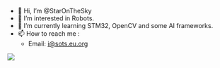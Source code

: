- 👋 Hi, I’m @StarOnTheSky
- 👀 I’m interested in Robots.
- 🌱 I’m currently learning STM32, OpenCV and some AI frameworks.
- 📫 How to reach me : 
  - Email: i@sots.eu.org

<img src="https://github-readme-stats.vercel.app/api?username=StarOnTheSky&show_icons=true" />
